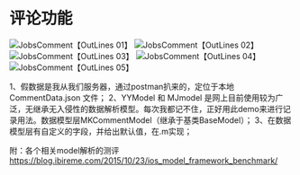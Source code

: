 #  评论功能
![JobsComment【OutLines 01】](https://user-images.githubusercontent.com/13795605/99757249-95149000-2b21-11eb-96c1-8bc1647dc2f1.png)
![JobsComment【OutLines 02】](https://user-images.githubusercontent.com/13795605/99757254-9776ea00-2b21-11eb-9893-6d48c28b9a2d.png)
![JobsComment【OutLines 03】](https://user-images.githubusercontent.com/13795605/99757260-98a81700-2b21-11eb-9200-5f48367d800c.png)
![JobsComment【OutLines 04】](https://user-images.githubusercontent.com/13795605/99757261-99d94400-2b21-11eb-9463-fb11d611312d.png)
![JobsComment【OutLines 05】](https://user-images.githubusercontent.com/13795605/99757263-9a71da80-2b21-11eb-856d-7978d716c5ef.png)
   
1、假数据是我从我们服务器，通过postman扒来的，定位于本地 CommentData.json 文件；
2、YYModel 和 MJmodel 是网上目前使用较为广泛，无继承无入侵性的数据解析模型。每次我都记不住，正好用此demo来进行记录用法。数据模型层MKCommentModel（继承于基类BaseModel）；
3、在数据模型层有自定义的字段，并给出默认值，在.m实现；

附：各个相关model解析的测评 https://blog.ibireme.com/2015/10/23/ios_model_framework_benchmark/


